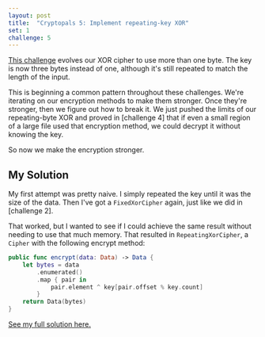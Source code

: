 ```yaml
---
layout: post
title:  "Cryptopals 5: Implement repeating-key XOR"
set: 1
challenge: 5
---
```

<!-- cspell:ignore xor'd -->
[This challenge](https://cryptopals.com/sets/1/challenges/5) evolves our XOR cipher to use more than one byte. The key is now three bytes instead of one, although it's still repeated to match the length of the input. 

This is beginning a common pattern throughout these challenges. We're iterating on our encryption methods to make them stronger. Once they're stronger, then we figure out how to break it. We just pushed the limits of our repeating-byte XOR and proved in [challenge 4] that if even a small region of a large file used that encryption method, we could decrypt it without knowing the key. 

So now we make the encryption stronger.

## My Solution
My first attempt was pretty naive. I simply repeated the key until it was the size of the data. Then I've got a `FixedXorCipher` again, just like we did in [challenge 2].

That worked, but I wanted to see if I could achieve the same result without needing to use that much memory. That resulted in `RepeatingXorCipher`, a `Cipher` with the following encrypt method:

```swift
public func encrypt(data: Data) -> Data {
    let bytes = data
        .enumerated()
        .map { pair in
            pair.element ^ key[pair.offset % key.count]
        }
    return Data(bytes)
}
```

[See my full solution here.](https://github.com/downie/cryptopals/blob/main/Cryptopals/Challenges/Set1/Challenge05.swift)